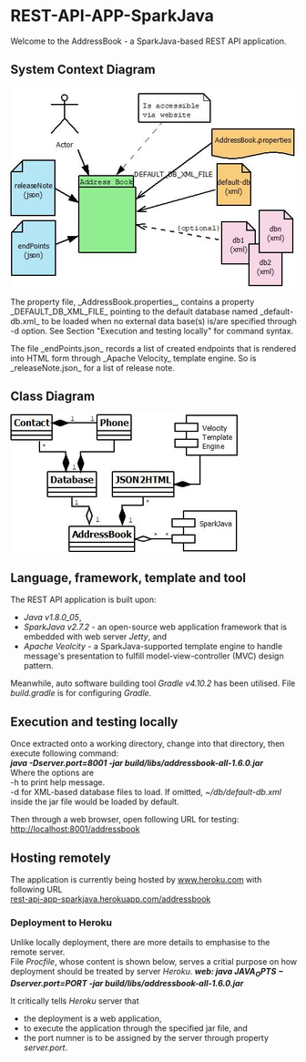 # REST-API-APP-SparkJava
Welcome to the AddressBook - a SparkJava-based REST API application.

## System Context Diagram
![System Context Diagram](doco/img/ContextDiagram.jpeg)
<p>
The property file, _AddressBook.properties_, contains a property _DEFAULT_DB_XML_FILE_ pointing to the default database named _default-db.xml_ to be loaded when no external data base(s) is/are specified through -d option. See Section "Execution and testing locally" for command syntax. </p>
<p>
The file _endPoints.json_ records a list of created endpoints that is rendered into HTML form through _Apache Velocity_ template engine. So is _releaseNote.json_ for a list of release note.
</p>

## Class Diagram
![Class Diagram](doco/img/ClassDiagram.jpeg)

## Language, framework, template and tool
The REST API application is built upon:
   * _Java v1.8.0_05_, 
   * _SparkJava v2.7.2_ - an open-source web application framework that is embedded with web server _Jetty_, and 
   * _Apache Veolcity_ - a SparkJava-supported template engine to handle message's presentation to fulfill model-view-controller (MVC) design pattern.</br>

Meanwhile, auto software building tool _Gradle v4.10.2_ has been utilised. File _build.gradle_ is for configuring _Gradle_.

## Execution and testing locally
Once extracted onto a working directory, change into that directory, then execute following command:</br>
***java -Dserver.port=8001 -jar build/libs/addressbook-all-1.6.0.jar***</br>
Where the options are</br>
-h to print help message.</br>
-d for XML-based database files to load. If omitted, _~/db/default-db.xml_ inside the jar file would be loaded by default.</br>

Then through a web browser, open following URL for testing:</br>
[http://localhost:8001/addressbook](http://localhost:8001/addressbook)

## Hosting remotely
The application is currently being hosted by www.heroku.com with following URL<br/>
[rest-api-app-sparkjava.herokuapp.com/addressbook](https://rest-api-app-sparkjava.herokuapp.com/addressbook)

### Deployment to Heroku
Unlike locally deployment, there are more details to emphasise to the remote server.</br> 
File _Procfile_, whose content is shown below, serves a critial purpose on how deployment should be treated by server _Heroku_.
___web: java $JAVA_OPTS -Dserver.port=$PORT -jar build/libs/addressbook-all-1.6.0.jar___

It critically tells _Heroku_ server that
   * the deployment is a web application,
   * to execute the application through the specified jar file, and
   * the port numner is to be assigned by the server through property _server.port_.